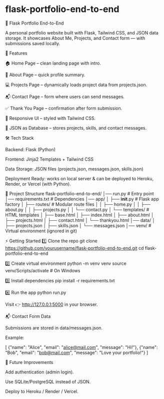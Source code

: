 # flask-portfolio-end-to-end
🚀 Flask Portfolio End-to-End

A personal portfolio website built with Flask, Tailwind CSS, and JSON data storage.
It showcases About Me, Projects, and Contact form — with submissions saved locally.

📌 Features

🏠 Home Page – clean landing page with intro.

👤 About Page – quick profile summary.

💻 Projects Page – dynamically loads project data from projects.json.

📬 Contact Page – form where users can send messages.

✅ Thank You Page – confirmation after form submission.

🎨 Responsive UI – styled with Tailwind CSS.

📂 JSON as Database – stores projects, skills, and contact messages.

🛠️ Tech Stack

Backend: Flask (Python)

Frontend: Jinja2 Templates + Tailwind CSS

Data Storage: JSON files (projects.json, messages.json, skills.json)

Deployment Ready: works on local server & can be deployed to Heroku, Render, or Vercel (with Python).

📂 Project Structure
flask-portfolio-end-to-end/
│── run.py                # Entry point
│── requirements.txt       # Dependencies
│── app/
│   ├── __init__.py        # Flask app factory
│   ├── routes/            # Modular route files
│   │   ├── home.py
│   │   ├── about.py
│   │   ├── projects.py
│   │   └── contact.py
│   └── templates/         # HTML templates
│       ├── base.html
│       ├── index.html
│       ├── about.html
│       ├── projects.html
│       ├── contact.html
│       └── thankyou.html
│── data/
│   ├── projects.json
│   ├── skills.json
│   └── messages.json
│── venv/                  # Virtual environment (ignored in git)

⚡ Getting Started
1️⃣ Clone the repo
git clone https://github.com/yourusername/flask-portfolio-end-to-end.git
cd flask-portfolio-end-to-end

2️⃣ Create virtual environment
python -m venv venv
source venv/Scripts/activate   # On Windows

3️⃣ Install dependencies
pip install -r requirements.txt

4️⃣ Run the app
python run.py


Visit 👉 http://127.0.0.1:5000 in your browser.

📬 Contact Form Data

Submissions are stored in data/messages.json.

Example:

[
  {"name": "Alice", "email": "alice@mail.com", "message": "Hi!"},
  {"name": "Bob", "email": "bob@mail.com", "message": "Love your portfolio!"}
]

🚀 Future Improvements

Add authentication (admin login).

Use SQLite/PostgreSQL instead of JSON.

Deploy to Heroku / Render / Vercel.